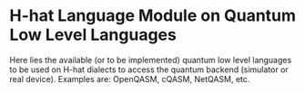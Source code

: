 

# H-hat Language Module on Quantum Low Level Languages

Here lies the available (or to be implemented) quantum low level languages to be used on H-hat dialects to access the quantum backend (simulator or real device). Examples are: OpenQASM, cQASM, NetQASM, etc.
